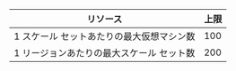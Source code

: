 | リソース | 上限 |
| --- | --- |
| 1 スケール セットあたりの最大仮想マシン数 |100 |
| 1 リージョンあたりの最大スケール セット数 |200 |

<!---HONumber=AcomDC_0803_2016-->